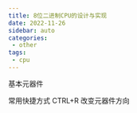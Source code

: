 ```yaml
---
title: 8位二进制CPU的设计与实现
date: 2022-11-26
sidebar: auto
categories:
 - other
tags:
 - cpu
---
```


基本元器件


常用快捷方式
CTRL+R 改变元器件方向